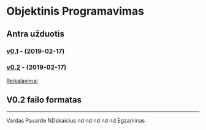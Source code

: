 # Objektinis Programavimas
## Antra užduotis

### [v0.1](https://github.com/Andriusjok/ObjekProg/releases/tag/0.1) - (2019-02-17)
### [v0.2](https://github.com/Andriusjok/ObjekProg/releases/tag/0.2) - (2019-02-17)
[Reikalavimai](https://github.com/objprog/paskaitos2019/wiki/2-oji-u%C5%BEduotis)

## V0.2 failo formatas
-----------------------------------------------------------
Vardas Pavarde NDskaicius nd nd nd nd nd Egzaminas
